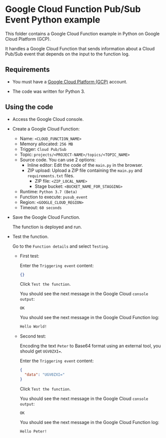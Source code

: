 # Google Cloud Function Pub/Sub Event Python example

This folder contains a Google Cloud Function example in Python on Google Cloud Platform (GCP).

It handles a Google Cloud Function that sends information about a Cloud Pub/Sub event that depends on the input to the function log.

## Requirements

* You must have a [Google Cloud Platform (GCP)](http://cloud.google.com/) account.

* The code was written for Python 3.

## Using the code

* Access the Google Cloud console.

* Create a Google Cloud Function:
  * Name: `<CLOUD_FUNCTION_NAME>`
  * Memory allocated: `256 MB`
  * Trigger: `Cloud Pub/Sub`
  * Topic: `projects/<PROJECT-NAME>/topics/<TOPIC_NAME>`
  * Source code. You can use 2 options:
    * Inline editor:
      Edit the code of the `main.py` in the browser.
    * ZIP upload:
      Upload a ZIP file containing the `main.py` and `requirements.txt` files.
      * ZIP file: `<ZIP_LOCAL_NAME>`
      * Stage bucket: `<BUCKET_NAME_FOR_STAGGING>`
  * Runtime: `Python 3.7 (Beta)`
  * Function to execute: `pusub_event`
  * Region: `<GOOGLE_CLOUD_REGION>`
  * Timeout: `60 seconds`

* Save the Google Cloud Function.

  The function is deployed and run.

* Test the function.

  Go to the `Function details` and select `Testing`.
  
  * First test:

    Enter the `Triggering event` content:

    ```json
    {}
    ```

    Click `Test the function`.

    You should see the next message in the Google Cloud `console output`:

    `OK`

    You should see the next message in the Google Cloud Function log:

    ```bash
    Hello World!
    ```

  * Second test:

    Encoding the text `Peter` to Base64 format using an external tool, you should get `UGV0ZXI=`.

    Enter the `Triggering event` content:

    ```json
    {
      "data": "UGV0ZXI="
    }
    ```

    Click `Test the function`.

    You should see the next message in the Google Cloud `console output`:

    `OK`

    You should see the next message in the Google Cloud Function log:

    ```bash
    Hello Peter!
    ```
